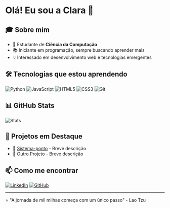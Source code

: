 # Olá! Eu sou a Clara 👋

## 🎓 Sobre mim
- 🌱 Estudante de **Ciência da Computação**
- 📚 Iniciante em programação, sempre buscando aprender mais
- 💡 Interessado em desenvolvimento web e tecnologias emergentes

## 🛠️ Tecnologias que estou aprendendo
![Python](https://img.shields.io/badge/-Python-3776AB?style=flat-square&logo=python&logoColor=white)
![JavaScript](https://img.shields.io/badge/-JavaScript-F7DF1E?style=flat-square&logo=javascript&logoColor=black)
![HTML5](https://img.shields.io/badge/-HTML5-E34F26?style=flat-square&logo=html5&logoColor=white)
![CSS3](https://img.shields.io/badge/-CSS3-1572B6?style=flat-square&logo=css3&logoColor=white)
![Git](https://img.shields.io/badge/-Git-F05032?style=flat-square&logo=git&logoColor=white)

## 📊 GitHub Stats
![Stats](https://github-readme-stats.vercel.app/api?username=CLARAMINDELO&show_icons=true&theme=radical)

## 🎯 Projetos em Destaque
- 🔗 [Sistema-ponto](https://github.com/claramindelo/sistema-ponto) - Breve descrição
- 🔗 [Outro Projeto]() - Breve descrição

## 📫 Como me encontrar
[![LinkedIn](https://img.shields.io/badge/-LinkedIn-0A66C2?style=flat-square&logo=linkedin&logoColor=white)](seu-linkedin)
[![GitHub](https://img.shields.io/badge/-GitHub-181717?style=flat-square&logo=github&logoColor=white)](seu-github)

---
⭐ "A jornada de mil milhas começa com um único passo" - Lao Tzu

